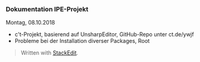 ### Dokumentation IPE-Projekt

Montag, 08.10.2018
- c't-Projekt, basierend auf UnsharpEditor, GitHub-Repo unter ct.de/ywjf
- Probleme bei der Installation diverser Packages, Root 

> Written with [StackEdit](https://stackedit.io/).
<!--stackedit_data:
eyJoaXN0b3J5IjpbLTQ3NTU4NjM1Myw3MzA5OTgxMTZdfQ==
-->